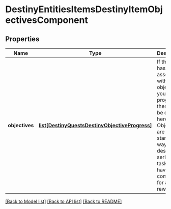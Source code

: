 # DestinyEntitiesItemsDestinyItemObjectivesComponent

## Properties
Name | Type | Description | Notes
------------ | ------------- | ------------- | -------------
**objectives** | [**list[DestinyQuestsDestinyObjectiveProgress]**](DestinyQuestsDestinyObjectiveProgress.md) | If the item has a hard association with objectives, your progress on them  will be defined here.      Objectives are our standard way to describe a series of tasks that have to be completed for a reward. | [optional] 

[[Back to Model list]](../README.md#documentation-for-models) [[Back to API list]](../README.md#documentation-for-api-endpoints) [[Back to README]](../README.md)


